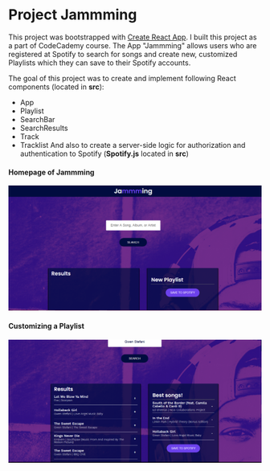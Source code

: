 # Project Jammming

This project was bootstrapped with [Create React App](https://github.com/facebook/create-react-app). I built this project as a part of CodeCademy course. The App "Jammming" allows users who are registered at Spotify to search for songs and create new, customized Playlists which they can save to their Spotify accounts.

The goal of this project was to create and implement following React components (located in **src**):
- App
- Playlist
- SearchBar
- SearchResults
- Track
- Tracklist
And also to create a server-side logic for authorization and authentication to Spotify (**Spotify.js** located in **src**)

#### Homepage of Jammming
![Homepage of Jammming](public/Homepage.png)


#### Customizing a Playlist
![Customized Playlist in Jammming](public/customized_playlist.png)
